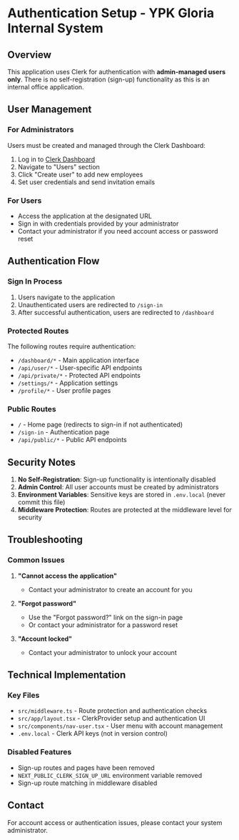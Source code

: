 # Authentication Setup - YPK Gloria Internal System

## Overview
This application uses Clerk for authentication with **admin-managed users only**. There is no self-registration (sign-up) functionality as this is an internal office application.

## User Management

### For Administrators
Users must be created and managed through the Clerk Dashboard:

1. Log in to [Clerk Dashboard](https://dashboard.clerk.com)
2. Navigate to "Users" section
3. Click "Create user" to add new employees
4. Set user credentials and send invitation emails

### For Users
- Access the application at the designated URL
- Sign in with credentials provided by your administrator
- Contact your administrator if you need account access or password reset

## Authentication Flow

### Sign In Process
1. Users navigate to the application
2. Unauthenticated users are redirected to `/sign-in`
3. After successful authentication, users are redirected to `/dashboard`

### Protected Routes
The following routes require authentication:
- `/dashboard/*` - Main application interface
- `/api/user/*` - User-specific API endpoints
- `/api/private/*` - Protected API endpoints
- `/settings/*` - Application settings
- `/profile/*` - User profile pages

### Public Routes
- `/` - Home page (redirects to sign-in if not authenticated)
- `/sign-in` - Authentication page
- `/api/public/*` - Public API endpoints

## Security Notes

1. **No Self-Registration**: Sign-up functionality is intentionally disabled
2. **Admin Control**: All user accounts must be created by administrators
3. **Environment Variables**: Sensitive keys are stored in `.env.local` (never commit this file)
4. **Middleware Protection**: Routes are protected at the middleware level for security

## Troubleshooting

### Common Issues

1. **"Cannot access the application"**
   - Contact your administrator to create an account for you

2. **"Forgot password"**
   - Use the "Forgot password?" link on the sign-in page
   - Or contact your administrator for a password reset

3. **"Account locked"**
   - Contact your administrator to unlock your account

## Technical Implementation

### Key Files
- `src/middleware.ts` - Route protection and authentication checks
- `src/app/layout.tsx` - ClerkProvider setup and authentication UI
- `src/components/nav-user.tsx` - User menu with account management
- `.env.local` - Clerk API keys (not in version control)

### Disabled Features
- Sign-up routes and pages have been removed
- `NEXT_PUBLIC_CLERK_SIGN_UP_URL` environment variable removed
- Sign-up route matching in middleware disabled

## Contact
For account access or authentication issues, please contact your system administrator.